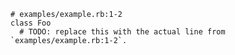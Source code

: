     # examples/example.rb:1-2
    class Foo
      # TODO: replace this with the actual line from `examples/example.rb:1-2`.
